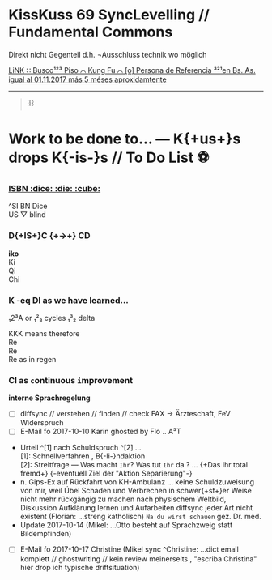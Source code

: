 # KissKuss 69 SyncLevelling // Fundamental Commons

Direkt nicht Gegenteil d.h. ¬Ausschluss technik wo möglich

[LiNK ∷ Busco¹²³ Piso ⌒ Kung Fu ⌒ [o] Persona de Referencia ³²¹en Bs. As. igual al 01.11.2017 más 5 méses aproxidamtente](https://gitlab.com/xcheck/fellows/snippets/1680886)

---
> :chains:

# Work to be done to… — K{+us+}s drops K{-is-}s // To Do List :soccer:

### [ISBN :dice: :die: :cube:](https://gitlab.com/xcheck/fellows/snippets/1680925)

^SI BN Dice  
US ▽ blind


### D{+IS+}C {+→+} CD

**iko**  
Ki  
Qi  
Chi  


### K -eq DI as we have learned…

₁2³A or ₁²₃ cycles ₁³₂ delta

KKK means therefore  
Re  
Re  
Re as in regen


### CI as `c`ontinuous `i`mprovement

**interne Sprachregelung**  
- [ ]  diffsync // verstehen // finden // check FAX → Ärzteschaft, FeV Widerspruch
- [ ]  E-Mail fo 2017-10-10 Karin ghosted by Flo .. A³T  
*  Urteil ^[1] nach Schuldspruch ^[2] …  
[1]: Schnellverfahren , B{-li-}ndaktion  
[2]: Streitfrage — Was macht `Ihr`? Was tut `Ihr` da ? … {+Das Ihr total fremd+} {-eventuell Ziel der "Aktion Separierung"-}  
*  n. Gips-Ex auf Rückfahrt von KH-Ambulanz … keine Schuldzuweisung von mir, weil Übel Schaden und Verbrechen in schwer{+st+}er Weise nicht mehr rückgängig zu machen nach physischem Weltbild, Diskussion Aufklärung lernen und Aufarbeiten diffsync jeder Art nicht existent (Florian: …streng katholisch) `Na du wirst schauen` gez. Dr. med.
*  Update 2017-10-14 (Mikel: …Otto besteht auf Sprachzweig statt Bildempfinden)
- [ ]  E-Mail fo 2017-10-17 Christine (Mikel sync ^Christine: …dict email komplett // ghostwriting // kein review meinerseits , "escriba Christina" hier drop ich typische driftsituation)

